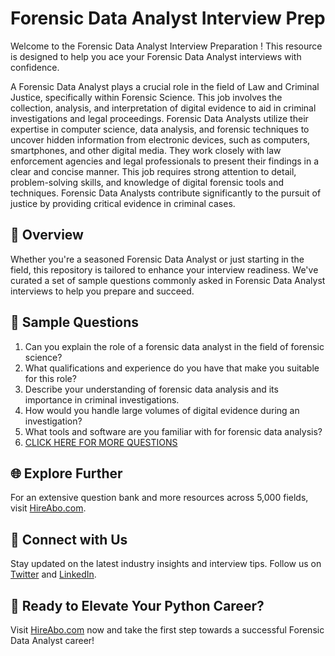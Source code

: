 # Forensic Data Analyst Interview Prep

Welcome to the Forensic Data Analyst Interview Preparation ! This resource is designed to help you ace your Forensic Data Analyst interviews with confidence.

A Forensic Data Analyst plays a crucial role in the field of Law and Criminal Justice, specifically within Forensic Science. This job involves the collection, analysis, and interpretation of digital evidence to aid in criminal investigations and legal proceedings. Forensic Data Analysts utilize their expertise in computer science, data analysis, and forensic techniques to uncover hidden information from electronic devices, such as computers, smartphones, and other digital media. They work closely with law enforcement agencies and legal professionals to present their findings in a clear and concise manner. This job requires strong attention to detail, problem-solving skills, and knowledge of digital forensic tools and techniques. Forensic Data Analysts contribute significantly to the pursuit of justice by providing critical evidence in criminal cases.

## 🚀 Overview

Whether you're a seasoned Forensic Data Analyst or just starting in the field, this repository is tailored to enhance your interview readiness. We've curated a set of sample questions commonly asked in Forensic Data Analyst interviews to help you prepare and succeed.

## 📝 Sample Questions

1. Can you explain the role of a forensic data analyst in the field of forensic science?
2. What qualifications and experience do you have that make you suitable for this role?
3. Describe your understanding of forensic data analysis and its importance in criminal investigations.
4. How would you handle large volumes of digital evidence during an investigation?
5. What tools and software are you familiar with for forensic data analysis?
6. [CLICK HERE FOR MORE QUESTIONS](https://hireabo.com/job/9_4_29/Forensic%20Data%20Analyst)

## 🌐 Explore Further

For an extensive question bank and more resources across 5,000 fields, visit [HireAbo.com](https://www.hireabo.com).

## 📱 Connect with Us

Stay updated on the latest industry insights and interview tips. Follow us on [Twitter](https://twitter.com/hireabo) and [LinkedIn](https://www.linkedin.com/in/hire-abo-3609972a8/).

## 🚀 Ready to Elevate Your Python Career?

Visit [HireAbo.com](https://www.hireabo.com) now and take the first step towards a successful Forensic Data Analyst career!
